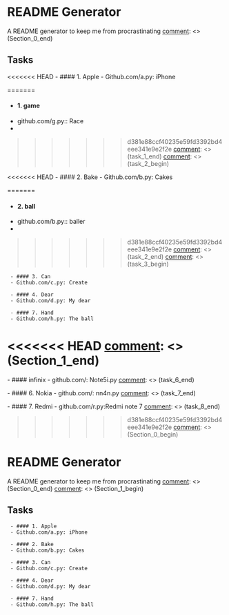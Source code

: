 [comment]: <> (This is a comment, it will not be included)

[comment]: <> (Section_0_begin)
# README Generator
A README generator to keep me from procrastinating
[comment]: <> (Section_0_end)

[comment]: <> (Section_1_begin)

## Tasks 

[comment]: <> (task_1_begin)

<<<<<<< HEAD
	 - #### 1. Apple
	 - Github.com/a.py: iPhone

=======
- #### 1. game
- github.com/g.py:: Race
- 
>>>>>>> d381e88ccf40235e59fd3392bd4eee341e9e2f2e
[comment]: <> (task_1_end)
[comment]: <> (task_2_begin)

<<<<<<< HEAD
	 - #### 2. Bake
	 - Github.com/b.py: Cakes

=======
- #### 2. ball
- github.com/b.py:: baller
- 
>>>>>>> d381e88ccf40235e59fd3392bd4eee341e9e2f2e
[comment]: <> (task_2_end)
[comment]: <> (task_3_begin)

	 - #### 3. Can
	 - Github.com/c.py: Create

[comment]: <> (task_3_end)
[comment]: <> (task_4_begin)

	 - #### 4. Dear
	 - Github.com/d.py: My dear

[comment]: <> (task_4_end)
[comment]: <> (task_5_begin)

	 - #### 7. Hand
	 - Github.com/h.py: The ball

[comment]: <> (task_5_end)
<<<<<<< HEAD
[comment]: <> (Section_1_end)
=======

[comment]: <> (task_6_begin)
	 - #### infinix
	 - github.com/: Note5i.py
[comment]: <> (task_6_end)

[comment]: <> (task_7_begin)
	 - #### 6. Nokia
	 - github.com/: nn4n.py
[comment]: <> (task_7_end)

[comment]: <> (task_8_begin)
	 - #### 7. Redmi
	 - github.com/r.py:Redmi note 7
[comment]: <> (task_8_end)

[comment]: <> (Section_1_end)
>>>>>>> d381e88ccf40235e59fd3392bd4eee341e9e2f2e
[comment]: <> (Section_0_begin)
# README Generator
A README generator to keep me from procrastinating
[comment]: <> (Section_0_end)
[comment]: <> (Section_1_begin)
## Tasks 
[comment]: <> (task_1_begin)

	 - #### 1. Apple
	 - Github.com/a.py: iPhone

[comment]: <> (task_1_end)
[comment]: <> (task_2_begin)

	 - #### 2. Bake
	 - Github.com/b.py: Cakes

[comment]: <> (task_2_end)
[comment]: <> (task_3_begin)

	 - #### 3. Can
	 - Github.com/c.py: Create

[comment]: <> (task_3_end)
[comment]: <> (task_4_begin)

	 - #### 4. Dear
	 - Github.com/d.py: My dear

[comment]: <> (task_4_end)
[comment]: <> (task_5_begin)

	 - #### 7. Hand
	 - Github.com/h.py: The ball

[comment]: <> (task_5_end)
[comment]: <> (Section_1_end)